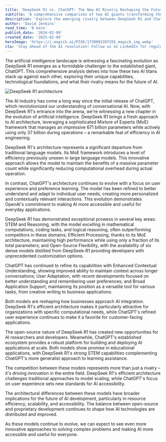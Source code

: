```yaml
---
title: 'DeepSeek R1 vs. ChatGPT: The New AI Rivalry Reshaping the Future of Intelligence'
subtitle: 'A comprehensive comparison of two AI giants transforming the landscape of artificial intelligence'
description: 'Explore the emerging rivalry between DeepSeek R1 and ChatGPT as they reshape the AI landscape. This analysis compares their unique architectures, capabilities, and impact on various sectors, highlighting how their competition drives innovation in artificial intelligence.'
author: 'David Jenkins'
read_time: '8 mins'
publish_date: '2024-02-09'
created_date: '2025-02-09'
heroImage: 'https://i.magick.ai/PIXE/1739092397355_magick_img.webp'
cta: 'Stay ahead of the AI revolution! Follow us on LinkedIn for regular updates on the evolving competition between DeepSeek R1, ChatGPT, and other emerging AI technologies that are shaping our future.'
---
```


The artificial intelligence landscape is witnessing a fascinating evolution as DeepSeek R1 emerges as a formidable challenger to the established giant, ChatGPT. This comprehensive analysis delves into how these two AI titans stack up against each other, exploring their unique capabilities, technological foundations, and what their rivalry means for the future of AI.

![DeepSeek R1 architecture](https://i.magick.ai/PIXE/1739092397359_magick_img.webp)

The AI industry has come a long way since the initial release of ChatGPT, which revolutionized our understanding of conversational AI. Now, with DeepSeek R1's entrance into the arena, we're witnessing a new chapter in the evolution of artificial intelligence. DeepSeek R1 brings a fresh approach to AI architecture, leveraging a sophisticated Mixture of Experts (MoE) framework that manages an impressive 671 billion parameters while actively using only 37 billion during operations – a remarkable feat of efficiency in AI engineering.

DeepSeek R1's architecture represents a significant departure from traditional language models. Its MoE framework introduces a level of efficiency previously unseen in large language models. This innovative approach allows the model to maintain the benefits of a massive parameter count while significantly reducing computational overhead during actual operation.

In contrast, ChatGPT's architecture continues to evolve with a focus on user experience and preference learning. The model has been refined to better understand and adapt to individual user needs, creating more personalized and contextually relevant interactions. This evolution demonstrates OpenAI's commitment to making AI more accessible and useful for everyday applications.

DeepSeek R1 has demonstrated exceptional prowess in several key areas: STEM and Reasoning, with the model excelling in mathematical computations, coding tasks, and logical reasoning, often outperforming competitors in these domains; Efficient Processing, thanks to its MoE architecture, maintaining high performance while using only a fraction of its total parameters; and Open-Source Flexibility, with the availability of six dense models distilled from DeepSeek-R1 providing developers with unprecedented customization options.

ChatGPT has continued to refine its capabilities with Enhanced Contextual Understanding, showing improved ability to maintain context across longer conversations; User Adaptation, with recent developments focused on better understanding and remembering user preferences; and Broad Application Support, maintaining its position as a versatile tool for various tasks, from creative writing to business applications.

Both models are reshaping how businesses approach AI integration. DeepSeek R1's efficient architecture makes it particularly attractive for organizations with specific computational needs, while ChatGPT's refined user experience continues to make it a favorite for customer-facing applications.

The open-source nature of DeepSeek R1 has created new opportunities for AI researchers and developers. Meanwhile, ChatGPT's established ecosystem provides a robust platform for building and deploying AI applications at scale. Both models show promise in educational applications, with DeepSeek R1's strong STEM capabilities complementing ChatGPT's more generalist approach to learning assistance.

The competition between these models represents more than just a rivalry – it's driving innovation in the entire field. DeepSeek R1's efficient architecture challenges traditional approaches to model scaling, while ChatGPT's focus on user experience sets new standards for AI accessibility.

The architectural differences between these models have broader implications for the future of AI development, particularly in resource efficiency, scalability, and accessibility. The balance between open-source and proprietary development continues to shape how AI technologies are distributed and improved.

As these models continue to evolve, we can expect to see even more innovative approaches to solving complex problems and making AI more accessible and useful for everyone.